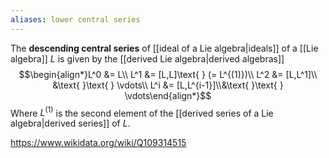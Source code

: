 ```yaml
---
aliases: lower central series
---
```

The **descending central series** of [[ideal of a Lie algebra|ideals]] of a [[Lie algebra]] $L$ is given by the [[derived Lie algebra|derived algebras]] $$\begin{align*}L^0 &= L\\ L^1 &= [L,L]\text{ } (= L^{(1)})\\ L^2 &= [L,L^1]\\ &\text{ }\text{ } \vdots\\ L^i &= [L,L^{i-1}]\\&\text{ }\text{ } \vdots\end{align*}$$ Where $L^{(1)}$ is the second element of the [[derived series of a Lie algebra|derived series]] of $L$.

https://www.wikidata.org/wiki/Q109314515